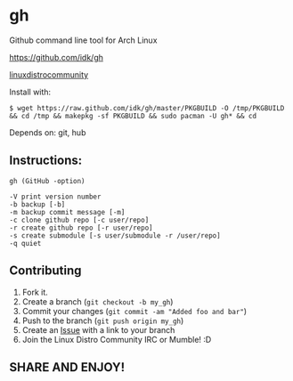 gh
==

Github command line tool for Arch Linux

https://github.com/idk/gh

[linuxdistrocommunity][6]

Install with:

    $ wget https://raw.github.com/idk/gh/master/PKGBUILD -O /tmp/PKGBUILD && cd /tmp && makepkg -sf PKGBUILD && sudo pacman -U gh* && cd


Depends on: git, hub


Instructions:
-------------

    gh (GitHub -option)

    -V print version number
    -b backup [-b]
    -m backup commit message [-m]
    -c clone github repo [-c user/repo]
    -r create github repo [-r user/repo]
    -s create submodule [-s user/submodule -r /user/repo]
    -q quiet

Contributing
------------

1. Fork it.
2. Create a branch (`git checkout -b my_gh`)
3. Commit your changes (`git commit -am "Added foo and bar"`)
4. Push to the branch (`git push origin my_gh`)
5. Create an [Issue][7] with a link to your branch
6. Join the Linux Distro Community IRC or Mumble! :D

SHARE AND ENJOY!
----------------

[6]: http://www.linuxdistrocommunity.com
[7]: https://github.com/idk/gh/issues
